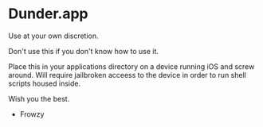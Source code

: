 # Dunder.app

Use at your own discretion.

Don't use this if you don't know how to use it.

Place this in your applications directory on a device running iOS and screw around. Will require jailbroken acceess to the device in order to run shell scripts housed inside. 


Wish you the best. 
- Frowzy
